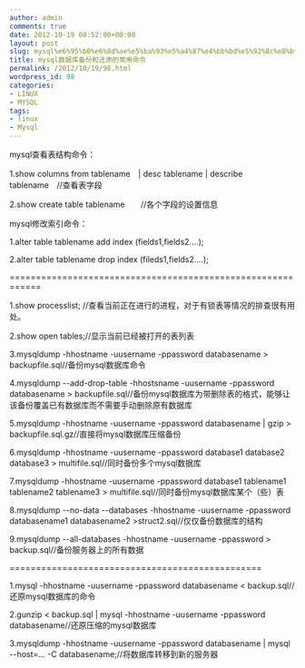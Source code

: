 ```yaml
---
author: admin
comments: true
date: 2012-10-19 08:52:00+00:00
layout: post
slug: mysql%e6%95%b0%e6%8d%ae%e5%ba%93%e5%a4%87%e4%bb%bd%e5%92%8c%e8%bf%98%e5%8e%9f%e7%9a%84%e5%b8%b8%e7%94%a8%e5%91%bd%e4%bb%a4
title: mysql数据库备份和还原的常用命令
permalink: /2012/10/19/98.html
wordpress_id: 98
categories:
- LINUX
- MYSQL
tags:
- linux
- Mysql
---
```





mysql查看表结构命令：




1.show columns from tablename　| desc tablename  |  describe  tablename　//查看表字段




2.show create table tablename　　//各个字段的设置信息




mysql修改索引命令：




1.alter table tablename add index (fields1,fields2....);




2.alter table tablename drop index (fileds1,fields2....);




============================================================




1.show processlist; //查看当前正在进行的进程，对于有锁表等情况的排查很有用处。  

2.show open tables;//显示当前已经被打开的表列表  

3.mysqldump -hhostname -uusername -ppassword databasename > backupfile.sql//备份mysql数据库命令  

4.mysqldump --add-drop-table -hhostsname -uusername -ppassword databasename > backupfile.sql//备份mysql数据库为带删除表的格式，能够让该备份覆盖已有数据库而不需要手动删除原有数据库  

5.mysqldump -hhostname -uusername -ppassword databasename | gzip > backupfile.sql.gz//直接将mysql数据库压缩备份  

6.mysqldump -hhostname -uusername -ppassword database1 database2 database3 > multifile.sql//同时备份多个mysql数据库  

7.mysqldump -hhostname -uusername -ppassword database1 tablename1 tablename2 tablename3 > multifile.sql//同时备份mysql数据库某个（些）表  

8.mysqldump --no-data --databases -hhostname -uusername -ppassword databasename1 databasename2 >struct2.sql//仅仅备份数据库的结构  

9.mysqldump --all-databases -hhostname -uusername -ppassword > backup.sql//备份服务器上的所有数据  

================================================  

1.mysql -hhostname -uusername -ppassword databasename < backup.sql//还原mysql数据库的命令  

2.gunzip < backup.sql | mysql -hhostname -uusername -ppassword databasename//还原压缩的mysql数据库  

3.mysqldump -hhostname -uusername -ppassword databasename | mysql --host=*.*.*.* -C databasename;//将数据库转移到新的服务器



